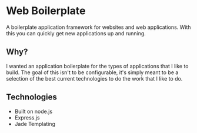 # Web Boilerplate

A boilerplate application framework for websites and web applications. With this you can quickly get new applications up and running.

## Why?

I wanted an application boilerplate for the types of applications that I like to build. The goal of this isn't to be configurable, it's simply meant to be a selection of the best current technologies to do the work that I like to do.

## Technologies

* Built on node.js
* Express.js
* Jade Templating
